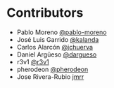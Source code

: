 # Contributors

- Pablo Moreno [@pablo-moreno](https://github.com/pablo-moreno)
- José Luis Garrido [@kalanda](https://github.com/kalanda)
- Carlos Alarcón [@jchuerva](https://github.com/jchuerva)
- Daniel Argüeso [@dargueso](https://github.com/dargueso)
- r3v1 [@r3v1](https://github.com/r3v1)
- pherodeon [@pherodeon](https://github.com/pherodeon)
- Jose Rivera-Rubio [jmrr](https://github.com/jmrr)
